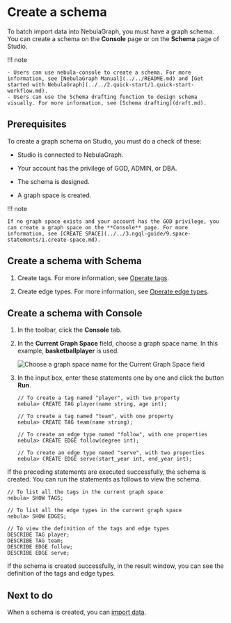 # Create a schema

To batch import data into NebulaGraph, you must have a graph schema. You can create a schema on the **Console** page or on the **Schema** page of Studio.

!!! note

    - Users can use nebula-console to create a schema. For more information, see [NebulaGraph Manual](../../README.md) and [Get started with NebulaGraph](../../2.quick-start/1.quick-start-workflow.md).
    - Users can use the Schema drafting function to design schema visually. For more information, see [Schema drafting](draft.md).

## Prerequisites

To create a graph schema on Studio, you must do a check of these:

- Studio is connected to NebulaGraph.

- Your account has the privilege of GOD, ADMIN, or DBA.

- The schema is designed.

- A graph space is created.
  
!!! note

    If no graph space exists and your account has the GOD privilege, you can create a graph space on the **Console** page. For more information, see [CREATE SPACE](../../3.ngql-guide/9.space-statements/1.create-space.md).

## Create a schema with Schema

1. Create tags. For more information, see [Operate tags](../manage-schema/st-ug-crud-tag.md).

2. Create edge types. For more information, see [Operate edge types](../manage-schema/st-ug-crud-edge-type.md).

## Create a schema with Console

1. In the toolbar, click the **Console** tab.

2. In the **Current Graph Space** field, choose a graph space name. In this example, **basketballplayer** is used.

   ![Choose a graph space name for the Current Graph Space field](https://docs-cdn.nebula-graph.com.cn/figures/st-ug-009-en.png "Choose a graph space")

3. In the input box, enter these statements one by one and click the button **Run**.

   ```ngql
   // To create a tag named "player", with two property
   nebula> CREATE TAG player(name string, age int);
   
   // To create a tag named "team", with one property
   nebula> CREATE TAG team(name string);

   // To create an edge type named "follow", with one properties
   nebula> CREATE EDGE follow(degree int);

   // To create an edge type named "serve", with two properties
   nebula> CREATE EDGE serve(start_year int, end_year int);
   ```

If the preceding statements are executed successfully, the schema is created. You can run the statements as follows to view the schema.

```ngql
// To list all the tags in the current graph space
nebula> SHOW TAGS;

// To list all the edge types in the current graph space
nebula> SHOW EDGES;

// To view the definition of the tags and edge types
DESCRIBE TAG player;
DESCRIBE TAG team;
DESCRIBE EDGE follow;
DESCRIBE EDGE serve;
```

If the schema is created successfully, in the result window, you can see the definition of the tags and edge types.

## Next to do

When a schema is created, you can [import data](st-ug-import-data.md).
